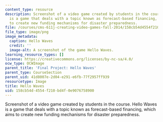 ```yaml
---
content_type: resource
description: Screenshot of a video game created by students in the course. Hello Waves
  is a game that deals with a topic known as forecast-based financing, which aims
  to create new funding mechanisms for disaster preparedness.
file: /courses/cms-611j-creating-video-games-fall-2014/158cb54d4554f210bd4f0e9076758900_hellowaves.png
file_type: image/png
image_metadata:
  caption: Hello Waves
  credit: ''
  image-alt: A screenshot of the game Hello Waves.
learning_resource_types: []
license: https://creativecommons.org/licenses/by-nc-sa/4.0/
ocw_type: OCWImage
parent_title: 'Final Project: Hello Waves'
parent_type: CourseSection
parent_uid: 41d8007e-2d04-e291-e6fb-77f2957ff939
resourcetype: Image
title: Hello Waves
uid: 158cb54d-4554-f210-bd4f-0e9076758900
---
```

Screenshot of a video game created by students in the course. Hello Waves is a game that deals with a topic known as forecast-based financing, which aims to create new funding mechanisms for disaster preparedness.